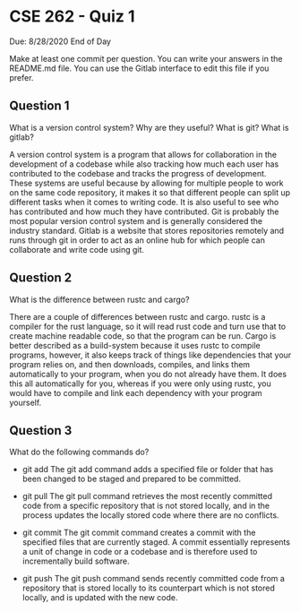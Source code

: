 # CSE 262 - Quiz 1

Due: 8/28/2020 End of Day

Make at least one commit per question. You can write your answers in the README.md file. You can use the Gitlab interface to edit this file if you prefer.

## Question 1

What is a version control system? Why are they useful? What is git? What is gitlab?

A version control system is a program that allows for collaboration in the development of a codebase while also tracking how much each user has contributed to the codebase and tracks the progress of development. These systems are useful because
by allowing for multiple people to work on the same code repository, it makes it so that different people can split up different tasks when it comes to writing code. It is also useful to see who has contributed and how much they have
contributed. Git is probably the most popular version control system and is generally considered the industry standard. Gitlab is a website that stores repositories remotely and runs through git in order to act as an online hub for which
people can collaborate and write code using git.

## Question 2

What is the difference between rustc and cargo?

There are a couple of differences between rustc and cargo. rustc is a compiler for the rust language, so it will read rust code and turn use that to create machine readable code, so that the program can be run. Cargo is better described as a build-system
because it uses rustc to compile programs, however, it also keeps track of things like dependencies that your program relies on, and then downloads, compiles, and links them automatically to your program, when you do not already have them. It does this all automatically
for you, whereas if you were only using rustc, you would have to compile and link each dependency with your program yourself.

## Question 3

What do the following commands do?

- git add
The git add command adds a specified file or folder that has been changed to be staged and prepared to be committed.

- git pull
The git pull command retrieves the most recently committed code from a specific repository that is not stored locally, and in the process updates the locally stored code where there are no conflicts. 

- git commit
The git commit command creates a commit with the specified files that are currently staged. A commit essentially represents a unit of change in code or a codebase and is therefore used to incrementally build software.

- git push
The git push command sends recently committed code from a repository that is stored locally to its counterpart which is not stored locally, and is updated with the new code.
